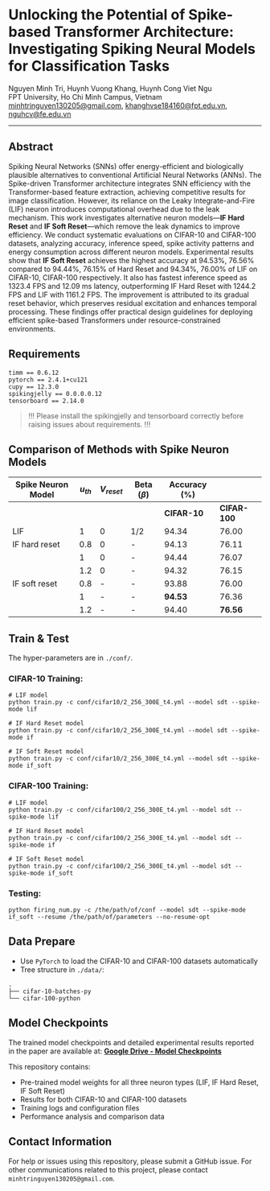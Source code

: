 # Unlocking the Potential of Spike-based Transformer Architecture: Investigating Spiking Neural Models for Classification Tasks

Nguyen Minh Tri, Huynh Vuong Khang, Huynh Cong Viet Ngu  
FPT University, Ho Chi Minh Campus, Vietnam  
minhtringuyen130205@gmail.com, khanghvse184160@fpt.edu.vn, nguhcv@fe.edu.vn

---

## Abstract

Spiking Neural Networks (SNNs) offer energy-efficient and biologically plausible alternatives to conventional Artificial Neural Networks (ANNs). The Spike-driven Transformer architecture integrates SNN efficiency with the Transformer-based feature extraction, achieving competitive results for image classification. However, its reliance on the Leaky Integrate-and-Fire (LIF) neuron introduces computational overhead due to the leak mechanism. This work investigates alternative neuron models—**IF Hard Reset** and **IF Soft Reset**—which remove the leak dynamics to improve efficiency. We conduct systematic evaluations on CIFAR-10 and CIFAR-100 datasets, analyzing accuracy, inference speed, spike activity patterns and energy consumption across different neuron models. Experimental results show that **IF Soft Reset** achieves the highest accuracy at 94.53%, 76.56% compared to 94.44%, 76.15% of Hard Reset and 94.34%, 76.00% of LIF on CIFAR-10, CIFAR-100 respectively. It also has fastest inference speed as 1323.4 FPS and 12.09 ms latency, outperforming IF Hard Reset with 1244.2 FPS and LIF with 1161.2 FPS. The improvement is attributed to its gradual reset behavior, which preserves residual excitation and enhances temporal processing. These findings offer practical design guidelines for deploying efficient spike-based Transformers under resource-constrained environments.

## Requirements

```python3
timm == 0.6.12
pytorch == 2.4.1+cu121
cupy == 12.3.0
spikingjelly == 0.0.0.0.12
tensorboard == 2.14.0
```

> !!! Please install the spikingjelly and tensorboard correctly before raising issues about requirements. !!!

## Comparison of Methods with Spike Neuron Models

| Spike Neuron Model | $u_{th}$ | $V_{reset}$ | Beta ($\beta$) |          Accuracy (%) |     |
|--------------------|----------|-------------|----------------|--------------|--------------|
|                    |          |             |                | **CIFAR-10** | **CIFAR-100**|
| LIF                | 1        |      0      |      1/2       | 94.34        | 76.00        |
| IF hard reset      | 0.8      |      0      |       -        | 94.13        | 76.11        |
|                    | 1        |      0      |       -        | 94.44        | 76.07        |
|                    | 1.2      |      0      |       -        | 94.32        | 76.15        |
| IF soft reset      | 0.8      |      -      |       -        | 93.88        | 76.00        |
|                    | 1        |      -      |       -        | **94.53**    | 76.36        |
|                    | 1.2      |      -      |       -        | 94.40        | **76.56**    |

## Train & Test

The hyper-parameters are in `./conf/`.

### CIFAR-10 Training:
```shell
# LIF model
python train.py -c conf/cifar10/2_256_300E_t4.yml --model sdt --spike-mode lif

# IF Hard Reset model
python train.py -c conf/cifar10/2_256_300E_t4.yml --model sdt --spike-mode if

# IF Soft Reset model
python train.py -c conf/cifar10/2_256_300E_t4.yml --model sdt --spike-mode if_soft
```

### CIFAR-100 Training:
```shell
# LIF model
python train.py -c conf/cifar100/2_256_300E_t4.yml --model sdt --spike-mode lif

# IF Hard Reset model
python train.py -c conf/cifar100/2_256_300E_t4.yml --model sdt --spike-mode if

# IF Soft Reset model
python train.py -c conf/cifar100/2_256_300E_t4.yml --model sdt --spike-mode if_soft
```

### Testing:
```shell
python firing_num.py -c /the/path/of/conf --model sdt --spike-mode if_soft --resume /the/path/of/parameters --no-resume-opt
```

## Data Prepare

- Use `PyTorch` to load the CIFAR-10 and CIFAR-100 datasets automatically
- Tree structure in `./data/`:

```shell
.
├── cifar-10-batches-py
└── cifar-100-python
```

## Model Checkpoints

The trained model checkpoints and detailed experimental results reported in the paper are available at:
**[Google Drive - Model Checkpoints](https://drive.google.com/drive/folders/1uWTPokbWw6EMd80KUTwjU8wVAnarxP_T?usp=sharing)**

This repository contains:
- Pre-trained model weights for all three neuron types (LIF, IF Hard Reset, IF Soft Reset)
- Results for both CIFAR-10 and CIFAR-100 datasets
- Training logs and configuration files
- Performance analysis and comparison data

## Contact Information

For help or issues using this repository, please submit a GitHub issue.
For other communications related to this project, please contact `minhtringuyen130205@gmail.com`.
